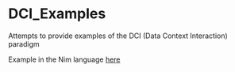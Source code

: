 # DCI_Examples
Attempts to provide examples of the DCI (Data Context Interaction) paradigm

Example in the Nim language [here](dci.nim)
